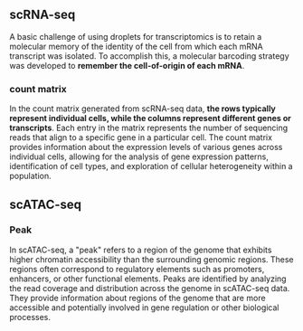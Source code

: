 ## scRNA-seq

A basic challenge of using droplets for transcriptomics is to retain a molecular memory of the identity of the cell from which each mRNA transcript was isolated. To accomplish this, a molecular barcoding strategy was developed to **remember the cell-of-origin of each mRNA**.

### count matrix

In the count matrix generated from scRNA-seq data, **the rows typically represent individual cells, while the columns represent different genes or transcripts**. Each entry in the matrix represents the number of sequencing reads that align to a specific gene in a particular cell. The count matrix provides information about the expression levels of various genes across individual cells, allowing for the analysis of gene expression patterns, identification of cell types, and exploration of cellular heterogeneity within a population.

## scATAC-seq

### Peak

In scATAC-seq, a "peak" refers to a region of the genome that exhibits higher chromatin accessibility than the surrounding genomic regions. These regions often correspond to regulatory elements such as promoters, enhancers, or other functional elements. Peaks are identified by analyzing the read coverage and distribution across the genome in scATAC-seq data. They provide information about regions of the genome that are more accessible and potentially involved in gene regulation or other biological processes.



